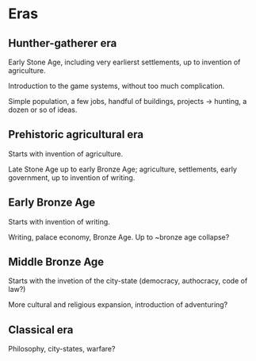 # Eras

## Hunther-gatherer era

  Early Stone Age, including very earlierst settlements, up to invention of agriculture.

  Introduction to the game systems, without too much complication.

  Simple population, a few jobs, handful of buildings, projects -> hunting, a dozen or so of ideas.

## Prehistoric agricultural era

  Starts with invention of agriculture.

  Late Stone Age up to early Bronze Age; agriculture, settlements, early government, up to invention of writing.

## Early Bronze Age

  Starts with invention of writing.

  Writing, palace economy, Bronze Age. Up to ~bronze age collapse?

## Middle Bronze Age

  Starts with the invetion of the city-state (democracy, authocracy, code of law?)

  More cultural and religious expansion, introduction of adventuring?

## Classical era

  Philosophy, city-states, warfare?
